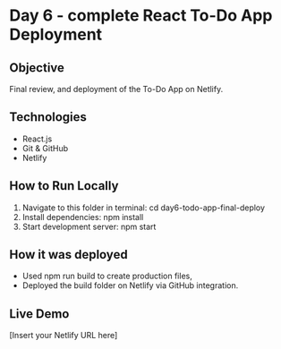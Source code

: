 # Day 6 - complete React To-Do App Deployment
## Objective
Final review, and deployment of the To-Do App on Netlify.
## Technologies
- React.js
- Git & GitHub
- Netlify
## How to Run Locally
1. Navigate to this folder in terminal: cd day6-todo-app-final-deploy
2. Install dependencies: npm install
3. Start development server: npm start
## How it was deployed
- Used npm run build to create production files,
- Deployed the build folder on Netlify via GitHub integration.
## Live Demo
[Insert your Netlify URL here]